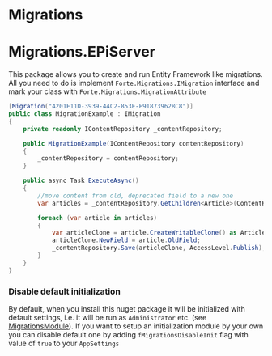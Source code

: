 # Migrations

# Migrations.EPiServer

This package allows you to create and run Entity Framework like migrations. All you need to do is implement `Forte.Migrations.IMigration` interface and mark your class with `Forte.Migrations.MigrationAttribute`

```c#
[Migration("4201F11D-3939-44C2-853E-F918739628C8")]
public class MigrationExample : IMigration
{
    private readonly IContentRepository _contentRepository;

    public MigrationExample(IContentRepository contentRepository)
    {
        _contentRepository = contentRepository;
    }

    public async Task ExecuteAsync()
    {
        //move content from old, deprecated field to a new one
        var articles = _contentRepository.GetChildren<Article>(ContentReference.StartPage)

        foreach (var article in articles)
        {
            var articleClone = article.CreateWritableClone() as Article;
            articleClone.NewField = article.OldField;
            _contentRepository.Save(articleClone, AccessLevel.Publish);
        }
    }
}

```

### Disable default initialization

By default, when you install this nuget package it will be initialized with default settings, i.e. it will be run as `Administrator` etc. (see [MigrationsModule](Migrations.EPiServer/MigrationsModule.cs)).
If you want to setup an initialization module by your own you can disable default one by adding `fMigrationsDisableInit` flag with value of `true` to your `AppSettings`
